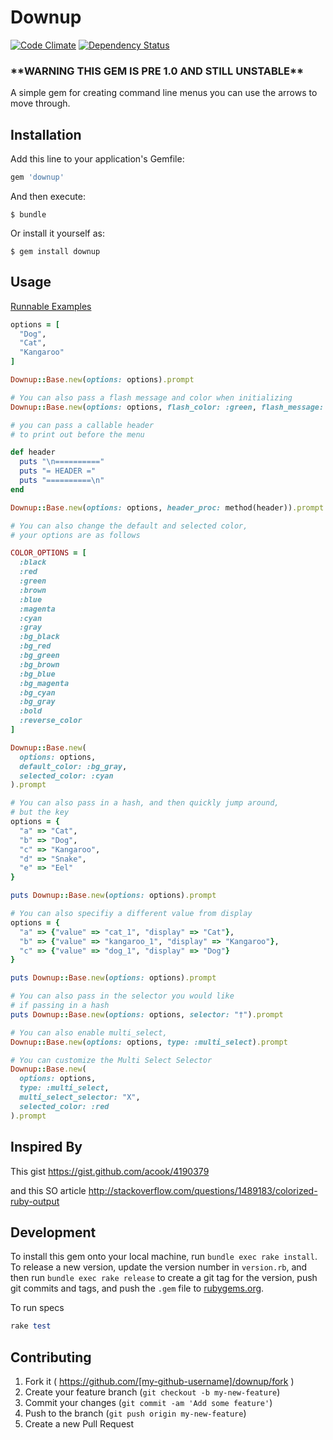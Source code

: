 # Downup

[![Code Climate](https://codeclimate.com/github/presidentJFK/downup/badges/gpa.svg)](https://codeclimate.com/github/presidentJFK/downup) [![Dependency Status](https://gemnasium.com/presidentJFK/downup.svg)](https://gemnasium.com/presidentJFK/downup)

### \*\*WARNING THIS GEM IS PRE 1.0 AND STILL UNSTABLE\*\*


A simple gem for creating command line menus you can use the arrows
to move through.


## Installation

Add this line to your application's Gemfile:

```ruby
gem 'downup'
```

And then execute:

    $ bundle

Or install it yourself as:

    $ gem install downup

## Usage

[Runnable Examples](examples/basic.rb)

```ruby
options = [
  "Dog",
  "Cat",
  "Kangaroo"
]

Downup::Base.new(options: options).prompt

# You can also pass a flash message and color when initializing
Downup::Base.new(options: options, flash_color: :green, flash_message: "Animals: \n").prompt

# you can pass a callable header
# to print out before the menu

def header
  puts "\n=========="
  puts "= HEADER ="
  puts "==========\n"
end

Downup::Base.new(options: options, header_proc: method(header)).prompt

# You can also change the default and selected color,
# your options are as follows

COLOR_OPTIONS = [
  :black
  :red
  :green
  :brown
  :blue
  :magenta
  :cyan
  :gray
  :bg_black
  :bg_red
  :bg_green
  :bg_brown
  :bg_blue
  :bg_magenta
  :bg_cyan
  :bg_gray
  :bold
  :reverse_color
]

Downup::Base.new(
  options: options,
  default_color: :bg_gray,
  selected_color: :cyan
).prompt

# You can also pass in a hash, and then quickly jump around,
# but the key
options = {
  "a" => "Cat",
  "b" => "Dog",
  "c" => "Kangaroo",
  "d" => "Snake",
  "e" => "Eel"
}

puts Downup::Base.new(options: options).prompt

# You can also specifiy a different value from display
options = {
  "a" => {"value" => "cat_1", "display" => "Cat"},
  "b" => {"value" => "kangaroo_1", "display" => "Kangaroo"},
  "c" => {"value" => "dog_1", "display" => "Dog"}
}

puts Downup::Base.new(options: options).prompt

# You can also pass in the selector you would like
# if passing in a hash
puts Downup::Base.new(options: options, selector: "†").prompt

# You can also enable multi_select,
Downup::Base.new(options: options, type: :multi_select).prompt

# You can customize the Multi Select Selector
Downup::Base.new(
  options: options,
  type: :multi_select,
  multi_select_selector: "X",
  selected_color: :red
).prompt
```

## Inspired By

This gist
https://gist.github.com/acook/4190379

and this SO article
http://stackoverflow.com/questions/1489183/colorized-ruby-output


## Development

To install this gem onto your local machine, run `bundle exec rake install`. To release a new version, update the version number in `version.rb`, and then run `bundle exec rake release` to create a git tag for the version, push git commits and tags, and push the `.gem` file to [rubygems.org](https://rubygems.org).

To run specs

```ruby
rake test
```

## Contributing

1. Fork it ( https://github.com/[my-github-username]/downup/fork )
2. Create your feature branch (`git checkout -b my-new-feature`)
3. Commit your changes (`git commit -am 'Add some feature'`)
4. Push to the branch (`git push origin my-new-feature`)
5. Create a new Pull Request
